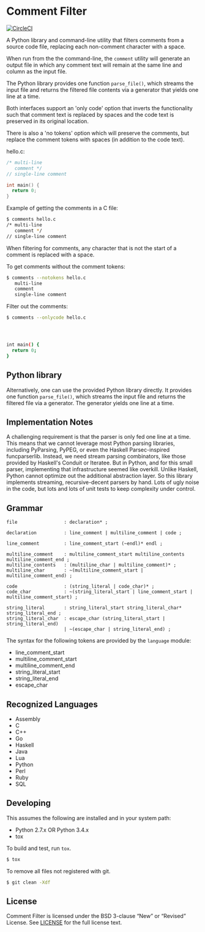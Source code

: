 Comment Filter
==============

[![CircleCI](https://circleci.com/gh/codeauroraforum/comment-filter.svg?style=svg)](https://circleci.com/gh/codeauroraforum/comment-filter)

A Python library and command-line utility that filters comments from a source
code file, replacing each non-comment character with a space.

When run from the the command-line, the `comment` utility will generate an
output file in which any comment text will remain at the same line and column
as the input file.

The Python library provides one function `parse_file()`, which streams the
input file and returns the filtered file contents via a generator that yields
one line at a time.

Both interfaces support an 'only code' option that inverts the functionality
such that comment text is replaced by spaces and the code text is preserved in
its original location.

There is also a 'no tokens' option which will preserve the comments, but
replace the comment tokens with spaces (in addition to the code text).


hello.c:

```c
/* multi-line
   comment */
// single-line comment

int main() {
  return 0;
}
```

Example of getting the comments in a C file:

```bash
$ comments hello.c
/* multi-line
   comment */
// single-line comment
```

When filtering for comments, any character that is not the start of a comment
is replaced with a space.

To get comments without the comment tokens:

```bash
$ comments --notokens hello.c
   multi-line
   comment
   single-line comment
```

Filter out the comments:

```bash
$ comments --onlycode hello.c




int main() {
  return 0;
}
```


Python library
--------------

Alternatively, one can use the provided Python library directly.  It provides
one function `parse_file()`, which streams the input file and returns
the filtered file via a generator.  The generator yields one line at a time.


Implementation Notes
--------------------

A challenging requirement is that the parser is only fed one line at a time.
This means that we cannot leverage most Python parsing libraries, including
PyParsing, PyPEG, or even the Haskell Parsec-inspired funcparserlib.  Instead,
we need stream parsing combinators, like those provided by Haskell's Conduit
or Iteratee.  But in Python, and for this small parser, implementing that
infrastructure seemed like overkill.  Unlike Haskell, Python cannot optimize
out the additional abstraction layer.  So this library implements streaming,
recursive-decent parsers by hand.  Lots of ugly noise in the code, but lots
and lots of unit tests to keep complexity under control.


Grammar
-------

```antlr
file                 : declaration* ;

declaration          : line_comment | multiline_comment | code ;

line_comment         : line_comment_start (~endl)* endl ;

multiline_comment    : multiline_comment_start multiline_contents multiline_comment_end ;
multiline_contents   : (multiline_char | multiline_comment)* ;
multiline_char       : ~(multiline_comment_start | multiline_comment_end) ;

code                 : (string_literal | code_char)* ;
code_char            : ~(string_literal_start | line_comment_start | multiline_comment_start) ;

string_literal       : string_literal_start string_literal_char* string_literal_end ;
string_literal_char  : escape_char (string_literal_start | string_literal_end)
                     | ~(escape_char | string_literal_end) ;
```

The syntax for the following tokens are provided by the `language` module:

  * line_comment_start
  * multiline_comment_start
  * multiline_comment_end
  * string_literal_start
  * string_literal_end
  * escape_char


Recognized Languages
--------------------

  * Assembly
  * C
  * C++
  * Go
  * Haskell
  * Java
  * Lua
  * Python
  * Perl
  * Ruby
  * SQL


Developing
----------

This assumes the following are installed and in your system path:

   * Python 2.7.x OR Python 3.4.x
   * tox

To build and test, run `tox`.

```bash
$ tox
```

To remove all files not registered with git.

```bash
$ git clean -Xdf
```


License
-------

Comment Filter is licensed under the BSD 3-clause “New” or “Revised” License. See [LICENSE](LICENSE) for the full license text.
